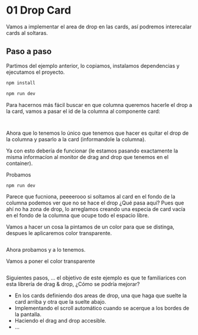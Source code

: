 # 01 Drop Card

Vamos a implementar el area de drop en las cards, así podremos interecalar cards al soltaras.

## Paso a paso

Partimos del ejemplo anterior, lo copiamos, instalamos dependencias y ejecutamos el proyecto.

```bash
npm install
```

```bash
npm run dev
```

Para hacernos más fácil buscar en que columna queremos hacerle el drop a la card, vamos a pasar el id de la columna al componente card:

```tsx

```

```tsx

```

Ahora que lo tenemos lo único que tenemos que hacer es quitar el drop de la columna y pasarlo a la card (informandole la columna).

Ya con esto debería de funcionar (le estamos pasando exactamente la misma informacíon al monitor de drag and drop que tenemos en el container).

Probamos

```
npm run dev
```

Parece que fucniona, peeeerooo si soltamos al card en el fondo de la columna podemos ver que no se hace el drop ¿Qué pasa aquí? Pues que ahí no ha zona de drop, lo arreglamos creando una especia de card vacía en el fondo de la columna que ocupe todo el espacio libre.

Vamos a hacer un cosa la pintamos de un color para que se distinga, despues le aplicaremos color transparente.

```tsx

```

Ahora probamos y a lo tenemos.

Vamos a poner el color transparente

```tsx

```

Siguientes pasos, ... el objetivo de este ejemplo es que te familiarices con esta librería de drag & drop, ¿Cómo se podría mejorar?

- En los cards definiendo dos areas de drop, una que haga que suelte la card arriba y otra que la suelte abajo.
- Implementando el scroll automático cuando se acerque a los bordes de la pantalla.
- Haciendo el drag and drop accesible.
- ...
